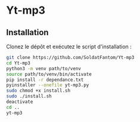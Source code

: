# Yt-mp3

## Installation

Clonez le dépôt et exécutez le script d'installation :

```bash
git clone https://github.com/SoldatFantom/Yt-mp3
cd Yt-mp3
python3 -m venv path/to/venv
source path/to/venv/bin/activate
pip install -r dependance.txt
pyinstaller --onefile yt-mp3.py
sudo chmod +x install.sh
sudo ./install.sh
deactivate
cd ..
yt-mp3
